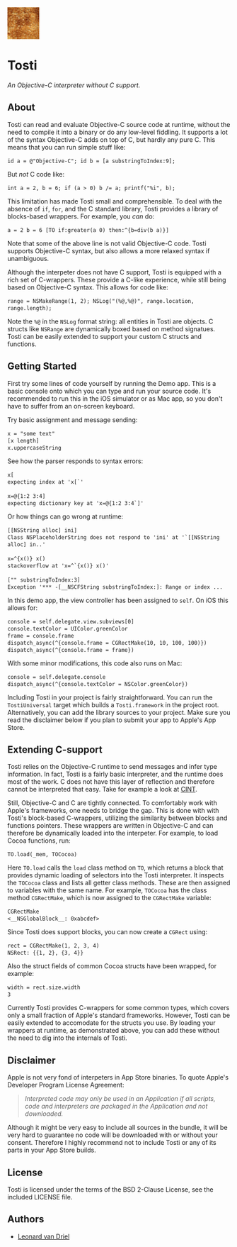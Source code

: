 <img src="icon.png" alt="Tosti Icon" width="72"/>


Tosti
=====

*An Objective-C interpreter without C support.*


About
-----
Tosti can read and evaluate Objective-C source code at runtime, without the need to compile it into a binary or do any low-level fiddling. It supports a lot of the syntax Objective-C adds on top of C, but hardly any pure C. This means that you can run simple stuff like:

    id a = @"Objective-C"; id b = [a substringToIndex:9];
    
But *not* C code like:

    int a = 2, b = 6; if (a > 0) b /= a; printf("%i", b);

This limitation has made Tosti small and comprehensible. To deal with the absence of `if`, `for`, and the C standard library, Tosti provides a library of blocks-based wrappers. For example, you *can* do:

    a = 2 b = 6 [TO if:greater(a 0) then:^{b=div(b a)}]

Note that some of the above line is not valid Objective-C code. Tosti supports Objective-C syntax, but also allows a more relaxed syntax if unambiguous.

Although the interpeter does not have C support, Tosti is equipped with a rich set of C-wrappers. These provide a C-like experience, while still being based on Objective-C syntax. This allows for code like:

    range = NSMakeRange(1, 2); NSLog("(%@,%@)", range.location, range.length);

Note the `%@` in the `NSLog` format string: all entities in Tosti are objects. C structs like `NSRange` are dynamically boxed based on method signatues. Tosti can be easily extended to support your custom C structs and functions.


Getting Started
---------------
First try some lines of code yourself by running the Demo app. This is a basic console onto which you can type and run your source code. It's recommended to run this in the iOS simulator or as Mac app, so you don't have to suffer from an on-screen keyboard.

Try basic assignment and message sending:

    x = "some text"
    [x length]
    x.uppercaseString
    
See how the parser responds to syntax errors:

    x[
    expecting index at 'x[`'
  
    x=@{1:2 3:4]
    expecting dictionary key at 'x=@{1:2 3:4`]'
  
Or how things can go wrong at runtime:

    [[NSString alloc] ini]
    Class NSPlaceholderString does not respond to 'ini' at '`[[NSString alloc] in..'
    
    x=^{x()} x()
    stackoverflow at 'x=^`{x()} x()'
    
    ["" substringToIndex:3]
    Exception '*** -[__NSCFString substringToIndex:]: Range or index ...

In this demo app, the view controller has been assigned to `self`. On iOS this allows for:

    console = self.delegate.view.subviews[0]
    console.textColor = UIColor.greenColor
    frame = console.frame
    dispatch_async(^{console.frame = CGRectMake(10, 10, 100, 100)})
    dispatch_async(^{console.frame = frame})

With some minor modifications, this code also runs on Mac:

    console = self.delegate.console
    dispatch_async(^{console.textColor = NSColor.greenColor})

Including Tosti in your project is fairly straightforward. You can run the `TostiUniversal` target which builds a `Tosti.framework` in the project root. Alternatively, you can add the library sources to your project. Make sure you read the disclaimer below if you plan to submit your app to Apple's App Store.


Extending C-support
-------------------
Tosti relies on the Objective-C runtime to send messages and infer type information. In fact, Tosti is a fairly basic interpreter, and the runtime does most of the work. C does not have this layer of reflection and therefore cannot be interpreted that easy. Take for example a look at [CINT](http://root.cern.ch/drupal/content/cint).

Still, Objective-C and C are tightly connected. To comfortably work with Apple's frameworks, one needs to bridge the gap. This is done with with Tosti's block-based C-wrappers, utilizing the similarity between blocks and functions pointers. These wrappers are written in Objective-C and can therefore be dynamically loaded into the interpeter. For example, to load Cocoa functions, run:

    TO.load(_mem, TOCocoa)
    
Here `TO.load` calls the `load` class method on `TO`, which returns a block that provides dynamic loading of selectors into the Tosti interpreter. It inspects the `TOCocoa` class and lists all getter class methods. These are then assigned to variables with the same name. For example, `TOCocoa` has the class method `CGRectMake`, which is now assigned to the `CGRectMake` variable:

    CGRectMake
    <__NSGlobalBlock__: 0xabcdef>
    
Since Tosti does support blocks, you can now create a `CGRect` using:

    rect = CGRectMake(1, 2, 3, 4)
    NSRect: {{1, 2}, {3, 4}}
    
Also the struct fields of common Cocoa structs have been wrapped, for example:

    width = rect.size.width
    3

Currently Tosti provides C-wrappers for some common types, which covers only a small fraction of Apple's standard frameworks. However, Tosti can be easily extended to accomodate for the structs you use. By loading your wrappers at runtime, as demonstrated above, you can add these without the need to dig into the internals of Tosti.


Disclaimer
----------
Apple is not very fond of interpeters in App Store binaries. To quote Apple's Developer Program License Agreement:

> *Interpreted code may only be used in an Application if all scripts, code and interpreters are packaged in the Application and not downloaded.*

Although it might be very easy to include all sources in the bundle, it will be very hard to guarantee no code will be downloaded with or without your consent. Therefore I highly recommend not to include Tosti or any of its parts in your App Store builds.


License
-------
Tosti is licensed under the terms of the BSD 2-Clause License, see the included LICENSE file.


Authors
-------
- [Leonard van Driel](http://www.leonardvandriel.nl/)
